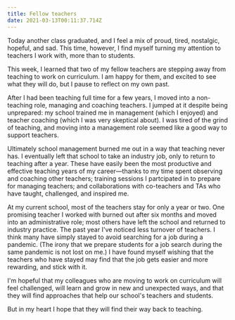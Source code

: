 ```yaml
---
title: Fellow teachers
date: 2021-03-13T00:11:37.714Z
---
```

Today another class graduated, and I feel a mix of proud, tired, nostalgic, hopeful, and sad. This time, however, I find myself turning my attention to teachers I work with, more than to students.

This week, I learned that two of my fellow teachers are stepping away from teaching to work on curriculum. I am happy for them, and excited to see what they will do, but I pause to reflect on my own past.

After I had been teaching full time for a few years, I moved into a non-teaching role, managing and coaching teachers. I jumped at it despite being unprepared: my school trained me in management (which I enjoyed) and  teacher coaching (which I was very skeptical about). I was tired of the grind of teaching, and moving into a management role seemed like a good way to support teachers.

Ultimately school management burned me out in a way that teaching never has. I eventually left that school to take an industry job, only to return to teaching after a year. These have easily been the most productive and effective teaching years of my career—thanks to my time spent observing and coaching other teachers; training sessions I partcipated in to prepare for managing teachers; and collaborations with co-teachers and TAs who have taught, challenged, and inspired me.

At my current school, most of the teachers stay for only a year or two. One promising teacher I worked with burned out after six months and moved into an administrative role; most others have left the school and returned to industry practice. The past year I've noticed less turnover of teachers. I think many have simply stayed to avoid searching for a job during a pandemic. (The irony that we prepare students for a job search during the same pandemic is not lost on me.) I have found myself wishing that the teachers who have stayed may find that the job gets easier and more rewarding, and stick with it.

I'm hopeful that my colleagues who are moving to work on curriculum will feel challenged, will learn and grow in new and unexpected ways, and that they will find approaches that help our school's teachers and students.

But in my heart I hope that they will find their way back to teaching.